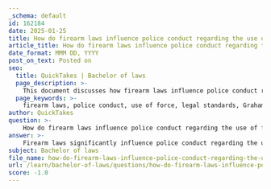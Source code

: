 ```yaml
---
_schema: default
id: 162184
date: 2025-01-25
title: How do firearm laws influence police conduct regarding the use of force?
article_title: How do firearm laws influence police conduct regarding the use of force?
date_format: MMM DD, YYYY
post_on_text: Posted on
seo:
  title: QuickTakes | Bachelor of laws
  page_description: >-
    This document discusses how firearm laws influence police conduct regarding the use of force, examining legal standards, regulations, community interactions, and the implications for public safety and accountability.
  page_keywords: >-
    firearm laws, police conduct, use of force, legal standards, Graham v. Connor, regulations, police behavior, community interactions, Excessive Use of Force Prevention Act, Police Accountability Act, de-escalation techniques, constitutional carry laws, police effectiveness, crime rates, research gaps
author: QuickTakes
question: >-
    How do firearm laws influence police conduct regarding the use of force?
answer: >-
    Firearm laws significantly influence police conduct regarding the use of force in several ways, primarily through the establishment of legal standards, the regulation of police behavior, and the impact on community interactions.\n\n1. **Legal Standards for Use of Force**: The landmark Supreme Court case Graham v. Connor (1989) established the "objectively reasonable" standard for evaluating police use of force. This standard requires that officers assess the situation based on the perspective of a reasonable officer on the scene, considering the totality of circumstances. Firearm laws that dictate when and how officers can use their weapons directly affect this assessment. For instance, laws that restrict the use of lethal force may compel officers to seek non-violent alternatives before resorting to firearms, aligning with the Basic Principles on the Use of Force and Firearms by Law Enforcement Officials.\n\n2. **Regulation of Police Behavior**: Recent legislative efforts, such as the Excessive Use of Force Prevention Act and the Police Accountability Act, aim to impose stricter regulations on police conduct, including the use of firearms. These laws can lead to changes in training and policies within police departments, emphasizing de-escalation techniques and the appropriate use of force. For example, if laws criminalize certain tactics like chokeholds, police departments may adapt their training to prioritize non-lethal methods of control.\n\n3. **Impact on Community Interactions**: The presence of permissive firearm laws, such as constitutional carry laws, can alter the dynamics of police-citizen encounters. Studies suggest that increased gun carrying among civilians can lead to heightened tensions during interactions with law enforcement, potentially resulting in more frequent use of force by officers. This is compounded by the perception of threat that officers may feel in environments where firearms are more prevalent. Consequently, this can lead to an increase in citizen complaints against officers, as the likelihood of confrontations escalates.\n\n4. **Effectiveness and Crime Rates**: Research indicates that permissive firearm laws may impair police effectiveness, as evidenced by decreases in clearance rates for violent crimes. This reduction in effectiveness can undermine the deterrent effect of law enforcement, leading to a cycle where increased gun carrying and violence necessitate more aggressive police responses, further complicating the use of force issues.\n\n5. **Gaps in Research**: While there is some evidence linking firearm legislation to police use of force, significant gaps remain in understanding the full impact of these laws. For instance, studies have not thoroughly assessed how specific firearm regulations affect fatal police shootings or the overall safety of both officers and civilians.\n\nIn summary, firearm laws shape police conduct by establishing legal frameworks for the use of force, influencing training and departmental policies, and affecting the nature of interactions between law enforcement and the community. The interplay between these laws and police behavior is complex and requires ongoing research to fully understand its implications for public safety and accountability.
subject: Bachelor of laws
file_name: how-do-firearm-laws-influence-police-conduct-regarding-the-use-of-force.md
url: /learn/bachelor-of-laws/questions/how-do-firearm-laws-influence-police-conduct-regarding-the-use-of-force
score: -1.0
---
```


&nbsp;
